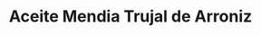 ---
title: "Aceite Mendia Trujal de Arroniz"
url: /arroniz/aceite-mendia-trujal-de-arroniz/
shop: Hofladen
---